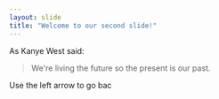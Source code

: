 ```yaml
---
layout: slide
title: "Welcome to our second slide!"
---
```

As Kanye West said:

> We're living the future so
> the present is our past.

Use the left arrow to go bac